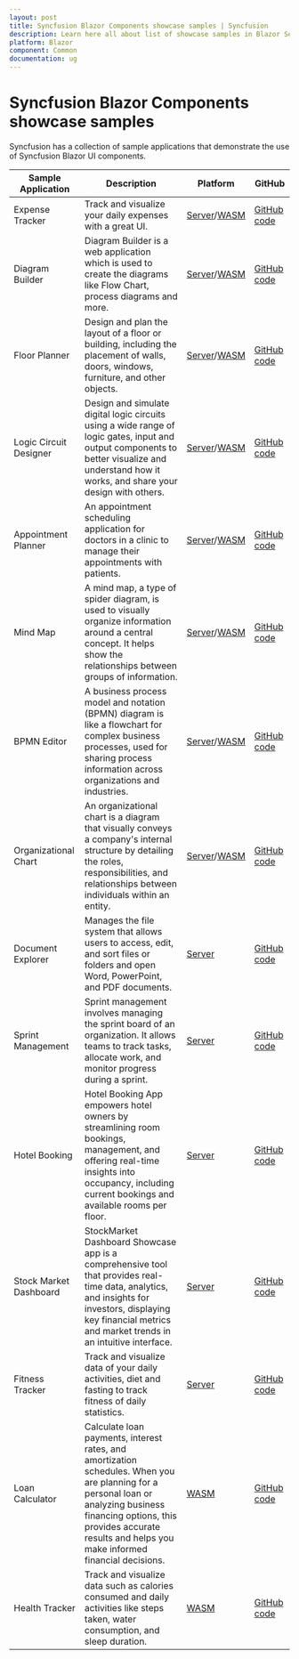 ```yaml
---
layout: post
title: Syncfusion Blazor Components showcase samples | Syncfusion
description: Learn here all about list of showcase samples in Blazor Server and WebAssembly (WASM) apps and much more.
platform: Blazor
component: Common
documentation: ug
---
```


# Syncfusion Blazor Components showcase samples

Syncfusion has a collection of sample applications that demonstrate the use of Syncfusion Blazor UI components.

| Sample Application | Description | Platform | GitHub |
| ------------- | ------------- | ------------- | ------------- |
| Expense Tracker | Track and visualize your daily expenses with a great UI. | [Server](https://blazor.syncfusion.com/showcase/expensetracker/)/[WASM](https://blazor.syncfusion.com/showcase/wasm/expensetracker/) | [GitHub code](https://github.com/syncfusion/blazor-showcase-expense-tracker) |
| Diagram Builder | Diagram Builder is a web application which is used to create the diagrams like Flow Chart, process diagrams and more. | [Server](https://blazor.syncfusion.com/showcase/diagrambuilder/)/[WASM](https://blazor.syncfusion.com/showcase/wasm/diagrambuilder) | [GitHub code](https://github.com/syncfusion/blazor-showcase-diagram-builder) |
| Floor Planner | Design and plan the layout of a floor or building, including the placement of walls, doors, windows, furniture, and other objects. | [Server](https://blazor.syncfusion.com/showcase/floor-planner/)/[WASM](https://blazor.syncfusion.com/showcase/wasm/floor-planner/) | [GitHub code](https://github.com/syncfusion/blazor-showcase-diagram-builder) |
| Logic Circuit Designer | Design and simulate digital logic circuits using a wide range of logic gates, input and output components to better visualize and understand how it works, and share your design with others. | [Server](https://blazor.syncfusion.com/showcase/logic-circuit-designer/)/[WASM](https://blazor.syncfusion.com/showcase/wasm/logic-circuit-designer/) | [GitHub code](https://github.com/syncfusion/blazor-showcase-logic-circuit-designer) |
| Appointment Planner | An appointment scheduling application for doctors in a clinic to manage their appointments with patients. | [Server](https://blazor.syncfusion.com/showcase/appointmentplanner/)/[WASM](https://blazor.syncfusion.com/showcase/wasm/appointment-planner/) | [GitHub code](https://github.com/syncfusion/blazor-showcase-appointment-planner) |
| Mind Map | A mind map, a type of spider diagram, is used to visually organize information around a central concept. It helps show the relationships between groups of information. | [Server](https://blazor.syncfusion.com/showcase/mind-map/)/[WASM](https://blazor.syncfusion.com/showcase/wasm/mind-map/) | [GitHub code](https://github.com/syncfusion/blazor-showcase-mindmap) |
| BPMN Editor | A business process model and notation (BPMN) diagram is like a flowchart for complex business processes, used for sharing process information across organizations and industries. | [Server](https://blazor.syncfusion.com/showcase/bpmn-editor/)/[WASM](https://blazor.syncfusion.com/showcase/wasm/bpmn-editor/) | [GitHub code](https://github.com/syncfusion/blazor-showcase-bpmn-editor) |
| Organizational Chart | An organizational chart is a diagram that visually conveys a company's internal structure by detailing the roles, responsibilities, and relationships between individuals within an entity. | [Server](https://blazor.syncfusion.com/showcase/organization-chart/)/[WASM](https://blazor.syncfusion.com/showcase/wasm/organization-chart/) | [GitHub code](https://github.com/syncfusion/blazor-showcase-organizational-chart) |
| Document Explorer | Manages the file system that allows users to access, edit, and sort files or folders and open Word, PowerPoint, and PDF documents. | [Server](https://blazor.syncfusion.com/showcase/documentexplorer/) | [GitHub code](https://github.com/syncfusion/blazor-showcase-document-explorer) |
| Sprint Management | Sprint management involves managing the sprint board of an organization. It allows teams to track tasks, allocate work, and monitor progress during a sprint. | [Server](https://blazor.syncfusion.com/showcase/sprint-management/) | [GitHub code](https://github.com/syncfusion/blazor-showcase-sprint-management) |
| Hotel Booking | Hotel Booking App empowers hotel owners by streamlining room bookings, management, and offering real-time insights into occupancy, including current bookings and available rooms per floor. | [Server](https://blazor.syncfusion.com/showcase/hotel-booking) | [GitHub code](https://github.com/syncfusion/blazor-showcase-hotel-booking) |
| Stock Market Dashboard | StockMarket Dashboard Showcase app is a comprehensive tool that provides real-time data, analytics, and insights for investors, displaying key financial metrics and market trends in an intuitive interface. | [Server](https://blazor.syncfusion.com/showcase/stockmarket-dashboard/) | [GitHub code](https://github.com/syncfusion/blazor-showcase-stockmarket-dashboard) |
| Fitness Tracker | Track and visualize data of your daily activities, diet and fasting to track fitness of daily statistics. | [Server](https://blazor.syncfusion.com/showcase/fitness-tracker/) | [GitHub code](https://github.com/syncfusion/blazor-showcase-fitness-tracker) |
| Loan Calculator | Calculate loan payments, interest rates, and amortization schedules. When you are planning for a personal loan or analyzing business financing options, this provides accurate results and helps you make informed financial decisions. | [WASM](https://blazor.syncfusion.com/showcase/wasm/loan-calculator/) | [GitHub code](https://github.com/syncfusion/blazor-showcase-loan-calculator) |
| Health Tracker | Track and visualize data such as calories consumed and daily activities like steps taken, water consumption, and sleep duration. | [WASM](https://blazor.syncfusion.com/showcase/wasm/health-tracker/) | [GitHub code](https://github.com/syncfusion/blazor-showcase-healthtracker) |
